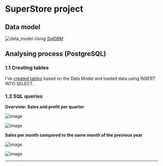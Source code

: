 # SuperStore project

## Data model
![data_model](https://github.com/HannaStselmashok/DE-101/assets/99286647/e6f53e59-d760-4e3a-ad02-29df1a61b5f2)
_Using [SqlDBM](https://sqldbm.com/Home/)_

## Analysing process (PostgreSQL)
### 1.1 Creating tables
I've [created tables](MODULE02/creating_tables.sql) based on the Data Model and loaded data using INSERT INTO SELECT.

### 1.2 SQL queries 

**Overview: Sales and profit per quarter**

![image](https://github.com/HannaStselmashok/DE-101/assets/99286647/75f29388-bcea-4199-993a-fc2124c11cf0)

![image](https://github.com/HannaStselmashok/DE-101/assets/99286647/417ad4c6-cc20-4a5c-9dc9-7e155f11e670)

**Sales per month compared to the same month of the previous year**

![image](https://github.com/HannaStselmashok/DE-101/assets/99286647/8d378006-d866-44a9-8e28-fd6e788a7fa8)

![image](https://github.com/HannaStselmashok/DE-101/assets/99286647/cadc0995-b849-4910-b83a-36b9edeba16c)

****
